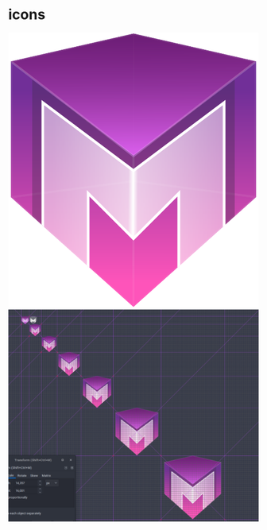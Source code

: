 # icons

<p align="center">
<img src="assets/screenshot.png" />
<img src="assets/screenshot1.png" />
</p>

